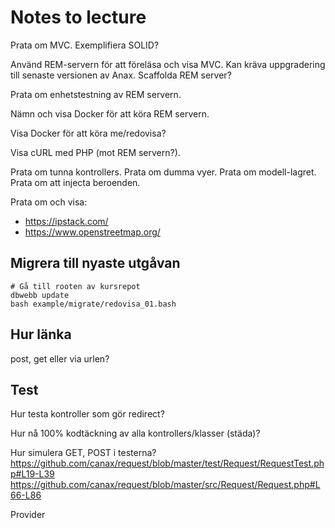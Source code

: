 Notes to lecture
========================

Prata om MVC.
Exemplifiera SOLID?

Använd REM-servern för att föreläsa och visa MVC.
Kan kräva uppgradering till senaste versionen av Anax.
Scaffolda REM server?

Prata om enhetstestning av REM servern.

Nämn och visa Docker för att köra REM servern.

Visa Docker för att köra me/redovisa?

Visa cURL med PHP (mot REM servern?).

Prata om tunna kontrollers.
Prata om dumma vyer.
Prata om modell-lagret.
Prata om att injecta beroenden.

Prata om och visa:
 
* https://ipstack.com/
* https://www.openstreetmap.org/



Migrera till nyaste utgåvan
----------------------

```text
# Gå till rooten av kursrepot
dbwebb update
bash example/migrate/redovisa_01.bash
```



Hur länka
----------------------

post, get eller via urlen?



Test
----------------------

Hur testa kontroller som gör redirect?

Hur nå 100% kodtäckning av alla kontrollers/klasser (städa)?

Hur simulera GET, POST i testerna?
https://github.com/canax/request/blob/master/test/Request/RequestTest.php#L19-L39
https://github.com/canax/request/blob/master/src/Request/Request.php#L66-L86

Provider

